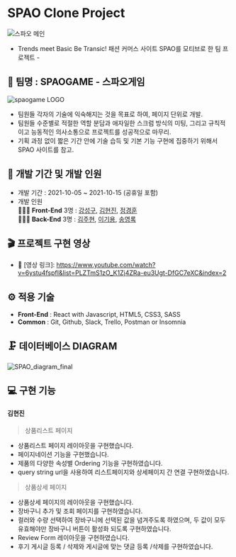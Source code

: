 # SPAO Clone Project
![스파오 메인](https://user-images.githubusercontent.com/78721108/138770023-dde97a3b-6b8d-43d2-b6ab-926521214840.gif)


- Trends meet Basic Be Transic! 패션 커머스 사이트 SPAO를 모티브로 한 팀 프로젝트 -

## 🎇 팀명 : SPAOGAME - 스파오게임

![spaogame LOGO](https://user-images.githubusercontent.com/78721108/138770479-a0f13bd5-7c54-4e53-aa1a-12eb7d7598e5.png)

- 팀원들 각자의 기술에 익숙해지는 것을 목표로 하여, 페이지 단위로 개발.
- 팀원들 수준별로 적절한 역할 분담과 애자일한 스크럼 방식의 미팅, 그리고 규칙적이고 능동적인 의사소통으로 프로젝트를 성공적으로 마무리.
- 기획 과정 없이 짧은 기간 안에 기술 습득 및 기본 기능 구현에 집중하기 위해서 SPAO 사이트를 참고.

## 📅 개발 기간 및 개발 인원

- 개발 기간 : 2021-10-05 ~ 2021-10-15 (공휴일 포함)
- 개발 인원 <br/>
 👨‍👧‍👦 **Front-End** 3명 : [강성구](https://github.com/seonggookang), [김현진](https://github.com/71summernight), [정경훈](https://github.com/kyunghoon1017) <br/>
 👨‍👧‍👦 **Back-End** 3명 : [김주현](https://github.com/kjhabc2002), [이기용](https://github.com/leeky940926), [송영록](https://github.com/crescentfull)

## 🎬 프로젝트 구현 영상

- 🔗 [영상 링크]: https://www.youtube.com/watch?v=6ystu4fspfI&list=PLZTmS1zO_K1Zj4ZRa-eu3Ugt-DfGC7eXC&index=2

## ⚙ 적용 기술
- **Front-End** : React with Javascript, HTML5, CSS3, SASS
- **Common** : Git, Github, Slack, Trello, Postman or Insomnia

## 🗜 데이터베이스 DIAGRAM
![SPAO_diagram_final](https://user-images.githubusercontent.com/78721108/137625673-58007c42-c404-4489-be98-d9a47b6dfe4d.png)

## 💻 구현 기능

#### 김현진
> 상품리스트 페이지
  - 상품리스트 페이지 레이아웃을 구현했습니다.
  - 페이지네이션 기능을 구현했습니다.
  - 제품의 다양한 속성별 Ordering 기능을 구현하였습니다.
  - query string url을 사용하여 리스트페이지와 상세페이지 간 연결 구현하였습니다.

> 상품상세 페이지
  - 상품상세 페이지의 레이아웃을 구현했습니다.
  - 장바구니 추가 및 조회 페이지를 구현하였습니다. 
  - 컬러와 수량 선택하여 장바구니에 선택된 값을 념겨주도록 하였으며,  두 값이 모두 유효해야만 
    장바구니 버튼이 활성화 되도록 구현하였습니다.
  - Review Form 레이아웃을 구현하였습니다.
  - 후기 게시글 등록 / 삭제와 게시글에 맞는 댓글 등록 /삭제를 구현하였습니다.

